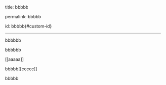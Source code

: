 title: bbbbb

permalink: bbbbb

id: bbbbb{#custom-id}

---

bbbbbb

bbbbbb

[[aaaaa]]

bbbbb[[ccccc]]

bbbbb